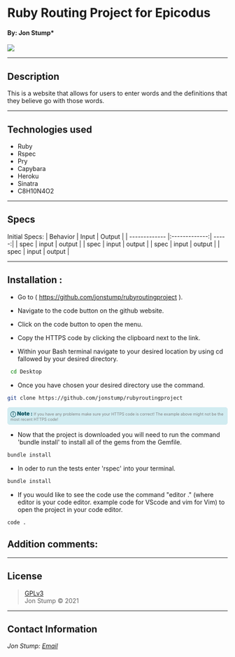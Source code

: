 # Ruby Routing Project for Epicodus
#### By: Jon Stump*
<img align="center" src="https://avatars2.githubusercontent.com/u/59323850?s=460&u=372c7d529b7379408ae54491ab3449b6e2f4d94d&v=4">

* * *

## Description
This is a website that allows for users to enter words and the definitions that they believe go with those words.

* * *

## Technologies used
* Ruby
* Rspec
* Pry
* Capybara
* Heroku
* Sinatra
* C8H10N4O2

* * *

## Specs
Initial Specs:
| Behavior | Input | Output |
| ------------- |:-------------:| -----:|
| spec  | input | output |
| spec  | input | output |
| spec  | input | output |
| spec  | input | output |

* * *

## Installation :

* Go to ( https://github.com/jonstump/rubyroutingproject ).

*  Navigate to the code button on the github website.

* Click on the code button to open the menu.

- Copy the HTTPS code by clicking the clipboard next to the link.

- Within your Bash terminal navigate to your desired location by using cd fallowed by your desired directory.

```bash
 cd Desktop
```

- Once you have chosen your desired directory use the command.
```bash
git clone https://github.com/jonstump/rubyroutingproject
```

<div
  style="
    background-color: #d1ecf1;
    color: grey; padding: 6px;
    font-size: 9px;
    border-radius: 5px;
    border: 1px solid #d4ecf1;
    margin-bottom: 12px"
>
  <span
    style="
      font-size: 12px;
      font-weight: 600;
      color: #0c5460;"
  >
    ⓘ
  </span>
  <span
    style="
      font-size: 12px;
      font-weight: 900;
      color: #0c5460;
      margin-bottom: 24px"
  >
    Note :
  </span>
  If you have any problems make sure your HTTPS code is correct! The example above might not be the most recent HTTPS code!
</div>

* Now that the project is downloaded you will need to run the command 'bundle install' to install all of the gems from the Gemfile.

``` bash
bundle install
```

* In oder to run the tests enter 'rspec' into your terminal.

``` bash
bundle install
```

* If you would like to see the code use the command "editor ." (where editor is your code editor. example code for VScode and vim for Vim) to open the project in your code editor.

``` bash
code .
```


## Addition comments:


* * *

## License
> [GPLv3](https://choosealicense.com/licenses/gpl-3.0/)\
> Jon Stump &copy; 2021

* * *

## Contact Information
_Jon Stump: [Email](jmstump@gmail.com)_